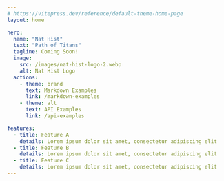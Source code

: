 ```yaml
---
# https://vitepress.dev/reference/default-theme-home-page
layout: home

hero:
  name: "Nat Hist"
  text: "Path of Titans"
  tagline: Coming Soon!
  image:
    src: /images/nat-hist-logo-2.webp
    alt: Nat Hist Logo
  actions:
    - theme: brand
      text: Markdown Examples
      link: /markdown-examples
    - theme: alt
      text: API Examples
      link: /api-examples

features:
  - title: Feature A
    details: Lorem ipsum dolor sit amet, consectetur adipiscing elit
  - title: Feature B
    details: Lorem ipsum dolor sit amet, consectetur adipiscing elit
  - title: Feature C
    details: Lorem ipsum dolor sit amet, consectetur adipiscing elit
---
```


